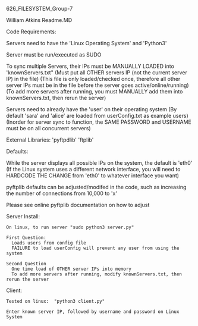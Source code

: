 626_FILESYSTEM_Group-7

William Atkins Readme.MD

Code Requirements:

  Servers need to have the 'Linux Operating System' and 'Python3'
  
  Server must be run/executed as SUDO
  
  To sync multiple Servers, their IPs must be MANUALLY LOADED into 'knownServers.txt"
    (Must put all OTHER servers IP (not the current server IP) in the file)
    (This file is only loaded/checked once, therefore all other server IPs must be in the file before the server goes active/online/running)
    (To add more servers after running, you must MANUALLY add them into knownServers.txt, then rerun the server)
    
  Servers need to already have the 'user' on their operating system
    (By default 'sara' and 'alice' are loaded from userConfig.txt as example users)
    (Inorder for server sync to function, the SAME PASSWORD and USERNAME must be on all concurrent servers)
  
  External Libraries:
    'pyftpdlib'
    'ftplib'
   
   
Defaults:

  While the server displays all possible IPs on the system, the default is 'eth0'
    (If the Linux system uses a different network interface, you will need to HARDCODE THE CHANGE from 'eth0' to whatever interface you want)
  
  pyftplib defaults can be adjusted/modifed in the code, such as increasing the number of connections from 10,000 to 'x'
  
  Please see online pyftplib documentation on how to adjust
  
  
  Server Install:
    
    On linux, to run server "sudo python3 server.py"
    
    First Question:
      Loads users from config file
      FAILURE to load userConfig will prevent any user from using the system
      
    Second Question
      One time load of OTHER server IPs into memory
      To add more servers after running, modify knownServers.txt, then rerun the server
      
  
  Client:
  
    Tested on linux:  "python3 client.py"
    
    Enter known server IP, followed by username and password on Linux System
